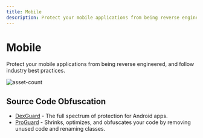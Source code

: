 ```yaml
---
title: Mobile
description: Protect your mobile applications from being reverse engineered, and follow industry best practices.
---
```


# Mobile

Protect your mobile applications from being reverse engineered, and follow industry best practices. 

![asset-count](https://img.shields.io/badge/Tools%20%26%20Resources%20Available-2-757575?style=for-the-badge)

## Source Code Obfuscation

* [DexGuard](https://www.guardsquare.com/dexguard) - The full spectrum of protection for Android apps.
* [ProGuard](http://android-doc.github.io/tools/help/proguard.html) - Shrinks, optimizes, and obfuscates your code by removing unused code and renaming classes.
